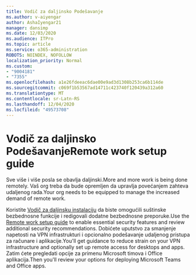 ```yaml
---
title: Vodič za daljinsko Podešavanje
ms.author: v-aiyengar
author: AshaIyengar21
manager: dansimp
ms.date: 12/03/2020
ms.audience: ITPro
ms.topic: article
ms.service: o365-administration
ROBOTS: NOINDEX, NOFOLLOW
localization_priority: Normal
ms.custom:
- "9004181"
- "7355"
ms.openlocfilehash: a1e26fdeeac6dae00e9ad3d1308b253ca6b114de
ms.sourcegitcommit: c069f1b53567ad14711c423740f120439a312a60
ms.translationtype: MT
ms.contentlocale: sr-Latn-RS
ms.lasthandoff: 12/04/2020
ms.locfileid: "49573708"
---
```

# <a name="remote-work-setup-guide"></a><span data-ttu-id="47e62-102">Vodič za daljinsko Podešavanje</span><span class="sxs-lookup"><span data-stu-id="47e62-102">Remote work setup guide</span></span>

<span data-ttu-id="47e62-103">Sve više i više posla se obavlja daljinski.</span><span class="sxs-lookup"><span data-stu-id="47e62-103">More and more work is being done remotely.</span></span> <span data-ttu-id="47e62-104">Vaš org treba da bude opremljen da upravlja povećanjem zahteva udaljenog rada.</span><span class="sxs-lookup"><span data-stu-id="47e62-104">Your org needs to be equipped to manage the increased demand of remote work.</span></span>

<span data-ttu-id="47e62-105">Koristite [Vodič za daljinsku instalaciju](https://go.microsoft.com/fwlink/?linkid=2142062) da biste omogućili suštinske bezbednosne funkcije i redigovali dodatne bezbednosne preporuke.</span><span class="sxs-lookup"><span data-stu-id="47e62-105">Use the [Remote work setup guide](https://go.microsoft.com/fwlink/?linkid=2142062) to enable essential security features and review additional security recommendations.</span></span> <span data-ttu-id="47e62-106">Dobićete uputstvo za smanjenje napetosti na VPN infrastrukturi i opcionalno podešavanje udaljenog pristupa za računare i aplikacije.</span><span class="sxs-lookup"><span data-stu-id="47e62-106">You'll get guidance to reduce strain on your VPN infrastructure and optionally set up remote access for desktops and apps.</span></span> <span data-ttu-id="47e62-107">Zatim ćete pregledati opcije za primenu Microsoft timova i Office aplikacija.</span><span class="sxs-lookup"><span data-stu-id="47e62-107">Then you'll review your options for deploying ‎Microsoft Teams‎ and ‎Office‎ apps.</span></span>
